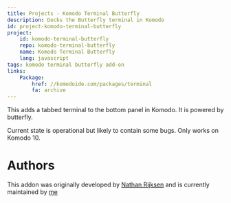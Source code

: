 ```yaml
---
title: Projects - Komodo Terminal Butterfly
description: Docks the Butterfly terminal in Komodo
id: project-komodo-terminal-butterfly
project:
    id: komodo-terminal-butterfly
    repo: komodo-terminal-butterfly
    name: Komodo Terminal Butterfly
    lang: javascript
tags: komodo terminal butterfly add-on
links:
    Package:
        href: //komodoide.com/packages/terminal
        fa: archive
---
```

This adds a tabbed terminal to the bottom panel in Komodo. It is powered by
butterfly.

Current state is operational but likely to contain some bugs. Only works on
Komodo 10.

# Authors

This addon was originally developed by [Nathan Rijksen](https://github.com/Naatan) and is currently maintained by [me](https://github.com/Defman21)
